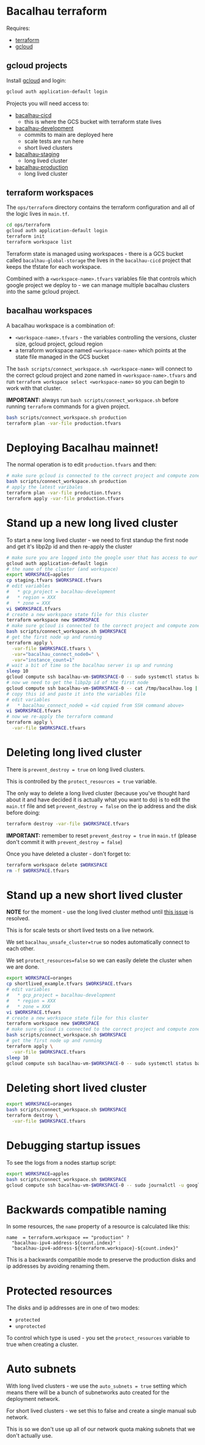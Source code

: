 # Bacalhau terraform

Requires:
  * [terraform](https://www.terraform.io/downloads)
  * [gcloud](https://cloud.google.com/sdk/docs/install)

## gcloud projects

Install [gcloud](https://cloud.google.com/sdk/docs/install) and login:

```bash
gcloud auth application-default login
```

Projects you will need access to:

 * [bacalhau-cicd](https://console.cloud.google.com/welcome?project=bacalhau-cicd)
   * this is where the GCS bucket with terraform state lives
 * [bacalhau-development](https://console.cloud.google.com/welcome?project=bacalhau-development)
   * commits to main are deployed here
   * scale tests are run here
   * short lived clusters
 * [bacalhau-staging](https://console.cloud.google.com/welcome?project=bacalhau-staging)
   * long lived cluster
 * [bacalhau-production](https://console.cloud.google.com/welcome?project=bacalhau-production)
   * long lived cluster

## terraform workspaces

The `ops/terraform` directory contains the terraform configuration and all of the logic lives in `main.tf`.

```bash
cd ops/terraform
gcloud auth application-default login
terraform init
terraform workspace list
```

Terraform state is managed using workspaces - there is a GCS bucket called `bacalhau-global-storage` the lives in the `bacalhau-cicd` project that keeps the tfstate for each workspace.

Combined with a `<workspace-name>.tfvars` variables file that controls which google project we deploy to - we can manage multiple bacalhau clusters into the same gcloud project.

## bacalhau workspaces

A bacalhau workspace is a combination of:

 * `<workspace-name>.tfvars` - the variables controlling the versions, cluster size, gcloud project, gcloud region
 * a terraform workspace named `<workspace-name>` which points at the state file managed in the GCS bucket

The `bash scripts/connect_workspace.sh <workspace-name>` will connect to the correct gcloud project and zone named in `<workspace-name>.tfvars` and run `terraform workspace select <workspace-name>` so you can begin to work with that cluster.

**IMPORTANT:** always run `bash scripts/connect_workspace.sh` before running `terraform` commands for a given project.

```bash
bash scripts/connect_workspace.sh production
terraform plan -var-file production.tfvars
```

# Deploying Bacalhau mainnet!

The normal operation is to edit `production.tfvars` and then:

```bash
# make sure gcloud is connected to the correct project and compute zone for our workspace
bash scripts/connect_workspace.sh production
# apply the latest varibales
terraform plan -var-file production.tfvars
terraform apply -var-file production.tfvars
```

# Stand up a new long lived cluster

To start a new long lived cluster - we need to first standup the first node and get it's libp2p id and then re-apply the cluster

```bash
# make sure you are logged into the google user that has access to our gcloud projects
gcloud auth application-default login
# the name of the cluster (and workspace)
export WORKSPACE=apples
cp staging.tfvars $WORKSPACE.tfvars
# edit variables
#   * gcp_project = bacalhau-development
#   * region = XXX
#   * zone = XXX
vi $WORKSPACE.tfvars
# create a new workspace state file for this cluster
terraform workspace new $WORKSPACE
# make sure gcloud is connected to the correct project and compute zone for our workspace
bash scripts/connect_workspace.sh $WORKSPACE
# get the first node up and running
terraform apply \
  -var-file $WORKSPACE.tfvars \
  -var="bacalhau_connect_node0=" \
  -var="instance_count=1"
# wait a bit of time so the bacalhau server is up and running
sleep 10
gcloud compute ssh bacalhau-vm-$WORKSPACE-0 -- sudo systemctl status bacalhau-daemon
# now we need to get the libp2p id of the first node
gcloud compute ssh bacalhau-vm-$WORKSPACE-0 -- cat /tmp/bacalhau.log | grep "peer id is" | awk -F': ' '{print $2}'
# copy this id and paste it into the variables file
# edit variables
#   * bacalhau_connect_node0 = <id copied from SSH command above>
vi $WORKSPACE.tfvars
# now we re-apply the terraform command
terraform apply \
  -var-file $WORKSPACE.tfvars
```

# Deleting long lived cluster

There is `prevent_destroy = true` on long lived clusters.

This is controlled by the `protect_resources = true` variable.

The only way to delete a long lived cluster (because you've thought hard about it and have decided it is actually what you want to do) is to edit the `main.tf` file and set `prevent_destroy = false` on the ip address and the disk before doing:

```bash
terraform destroy -var-file $WORKSPACE.tfvars
```

**IMPORTANT:** remember to reset `prevent_destroy = true` in `main.tf` (please don't commit it with `prevent_destroy = false`)

Once you have deleted a cluster - don't forget to:

```bash
terraform workspace delete $WORKSPACE
rm -f $WORKSPACE.tfvars
```

# Stand up a new short lived cluster

**NOTE** for the moment - use the long lived cluster method until [this issue](https://github.com/filecoin-project/bacalhau/issues/300) is resolved.

This is for scale tests or short lived tests on a live network.

We set `bacalhau_unsafe_cluster=true` so nodes automatically connect to each other.

We set `protect_resources=false` so we can easily delete the cluster when we are done.

```bash
export WORKSPACE=oranges
cp shortlived_example.tfvars $WORKSPACE.tfvars
# edit variables
#   * gcp_project = bacalhau-development
#   * region = XXX
#   * zone = XXX
vi $WORKSPACE.tfvars
# create a new workspace state file for this cluster
terraform workspace new $WORKSPACE
# make sure gcloud is connected to the correct project and compute zone for our workspace
bash scripts/connect_workspace.sh $WORKSPACE
# get the first node up and running
terraform apply \
  -var-file $WORKSPACE.tfvars
sleep 10
gcloud compute ssh bacalhau-vm-$WORKSPACE-0 -- sudo systemctl status bacalhau-daemon
```

# Deleting short lived cluster

```bash
export WORKSPACE=oranges
bash scripts/connect_workspace.sh $WORKSPACE
terraform destroy \
  -var-file $WORKSPACE.tfvars
```


# Debugging startup issues

To see the logs from a nodes startup script:

```bash
export WORKSPACE=apples
bash scripts/connect_workspace.sh $WORKSPACE
gcloud compute ssh bacalhau-vm-$WORKSPACE-0 -- sudo journalctl -u google-startup-scripts.service
```

# Backwards compatible naming

In some resources, the `name` property of a resource is calculated like this:

```
name  = terraform.workspace == "production" ? 
  "bacalhau-ipv4-address-${count.index}" :
  "bacalhau-ipv4-address-${terraform.workspace}-${count.index}"
```

This is a backwards compatible mode to preserve the production disks and ip addresses by avoiding renaming them.

# Protected resources

The disks and ip addresses are in one of two modes:

 * `protected`
 * `unprotected`

To control which type is used - you set the `protect_resources` variable to true when creating a cluster.

# Auto subnets

With long lived clusters - we use the `auto_subnets = true` setting which means there will be a bunch of subnetworks auto created for the deployment network.

For short lived clusters - we set this to false and create a single manual sub network.

This is so we don't use up all of our network quota making subnets that we don't actually use.

